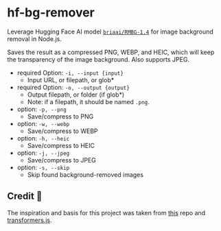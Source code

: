 # hf-bg-remover

Leverage Hugging Face AI model [`briaai/RMBG-1.4`](https://huggingface.co/briaai/RMBG-1.4) for image background removal in Node.js.

Saves the result as a compressed PNG, WEBP, and HEIC, which will keep the transparency of the image background. Also supports JPEG.

- required Option: `-i, --input {input}`
  - Input URL, or filepath, or glob*
- required Option: `-o, --output {output}`
  - Output filepath, or folder (if glob*)
  - Note: if a filepath, it should be named `.png`.
- option: `-p, --png`
  - Save/compress to PNG
- option: `-w, --webp`
  - Save/compress to WEBP
- option: `-h, --heic`
  - Save/compress to HEIC
- option: `-j, --jpeg`
  - Save/compress to JPEG
- option: `-s, --skip`
  - Skip found background-removed images

## Credit 🙏

The inspiration and basis for this project was taken from [this](https://github.com/xenova/transformers.js/tree/main/examples/remove-background-client) repo and [transformers.js](https://www.npmjs.com/package/@xenova/transformers).
